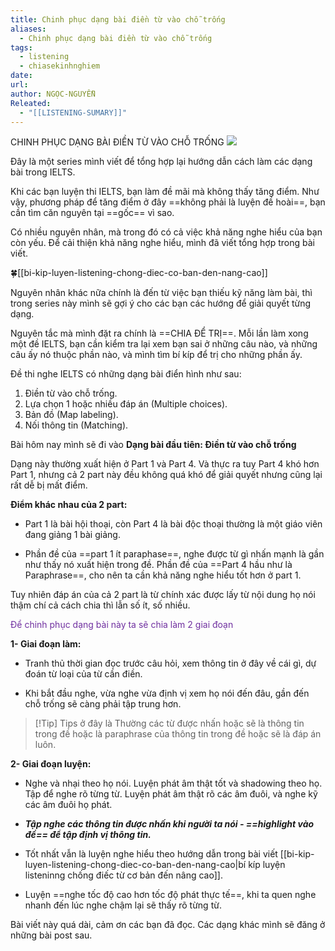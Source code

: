 ```yaml
---
title: Chinh phục dạng bài điền từ vào chỗ trống
aliases:
  - Chinh phục dạng bài điền từ vào chỗ trống
tags:
  - listening
  - chiasekinhnghiem
date: 
url: 
author: NGỌC-NGUYỄN
Releated:
  - "[[LISTENING-SUMARY]]"
---
```



 CHINH PHỤC DẠNG BÀI ĐIỀN TỪ VÀO CHỖ TRỐNG
![](https://i.imgur.com/nBpidGx.png)

Đây là một series mình viết để tổng hợp lại hướng dẫn cách làm các dạng bài trong IELTS.

Khi các bạn luyện thi IELTS, bạn làm đề mãi mà không thấy tăng điểm. Như vậy, phương pháp để tăng điểm ở đây ==không phải là luyện đề hoài==, bạn cần tìm căn nguyên tại ==gốc== vì sao.

Có nhiều nguyên nhân, mà trong đó có cả việc khả năng nghe hiểu của bạn còn yếu. Để cải thiện khả năng nghe hiểu, mình đã viết tổng hợp trong bài viết.

🍀[[bi-kip-luyen-listening-chong-diec-co-ban-den-nang-cao]]

Nguyên nhân khác nữa chính là đến từ việc bạn thiếu kỹ năng làm bài, thì trong series này mình sẽ gợi ý cho các bạn các hướng để giải quyết từng dạng.

Nguyên tắc mà mình đặt ra chính là ==CHIA ĐỂ TRỊ==. Mỗi lần làm xong một đề IELTS, bạn cần kiểm tra lại xem bạn sai ở những câu nào, và những câu ấy nó thuộc phần nào, và mình tìm bí kíp để trị cho những phần ấy.

Đề thi nghe IELTS có những dạng bài điển hình như sau:
1. Điền từ vào chỗ trống.
2. Lựa chọn 1 hoặc nhiều đáp án (Multiple choices).
3. Bản đồ (Map labeling).
4. Nối thông tin (Matching).

Bài hôm nay mình sẽ đi vào **Dạng bài đầu tiên: Điền từ vào chỗ trống**

Dạng này thường xuất hiện ở Part 1 và Part 4. Và thực ra tuy Part 4 khó hơn Part 1, nhưng cả 2 part này đều không quá khó để giải quyết nhưng cũng lại rất dễ bị mất điểm.

**Điểm khác nhau của 2 part:**

- Part 1 là bài hội thoại, còn Part 4 là bài độc thoại thường là một giáo viên đang giảng 1 bài giảng.
    
- Phần đề của ==part 1 ít paraphase==, nghe được từ gì nhấn mạnh là gần như thấy nó xuất hiện trong đề. Phần đề của ==Part 4 hầu như là Paraphrase==, cho nên ta cần khả năng nghe hiểu tốt hơn ở part 1.
    

Tuy nhiên đáp án của cả 2 part là từ chính xác được lấy từ nội dung họ nói thậm chí cả cách chia thì lẫn số ít, số nhiều.

<font color="#7030a0">Để chinh phục dạng bài này ta sẽ chia làm 2 giai đoạn</font>

**1- Giai đoạn làm:**

- Tranh thủ thời gian đọc trước câu hỏi, xem thông tin ở đây về cái gì, dự đoán từ loại của từ cần điền.
    
- Khi bắt đầu nghe, vừa nghe vừa định vị xem họ nói đến đâu, gần đến chỗ trống sẽ càng phải tập trung hơn. 

> [!Tip] Tips ở đây là
> Thường các từ được nhấn hoặc sẽ là thông tin trong đề hoặc là paraphrase của thông tin trong đề hoặc sẽ là đáp án luôn.

**2- Giai đoạn luyện:**

- Nghe và nhại theo họ nói. Luyện phát âm thật tốt và shadowing theo họ. Tập để nghe rõ từng từ. Luyện phát âm thật rõ các âm đuôi, và nghe kỹ các âm đuôi họ phát.
    
- _**Tập nghe các thông tin được nhấn khi người ta nói - ==highlight vào đề== để tập định vị thông tin.**_
    
- Tốt nhất vẫn là luyện nghe hiểu theo hướng dẫn trong bài viết [[bi-kip-luyen-listening-chong-diec-co-ban-den-nang-cao|bí kíp luyện listeninng chống điếc từ cơ bản đến nâng cao]].
    
- Luyện ==nghe tốc độ cao hơn tốc độ phát thực tế==, khi ta quen nghe nhanh đến lúc nghe chậm lại sẽ thấy rõ từng từ.
    

Bài viết này quá dài, cảm ơn các bạn đã đọc. Các dạng khác mình sẽ đăng ở những bài post sau.

